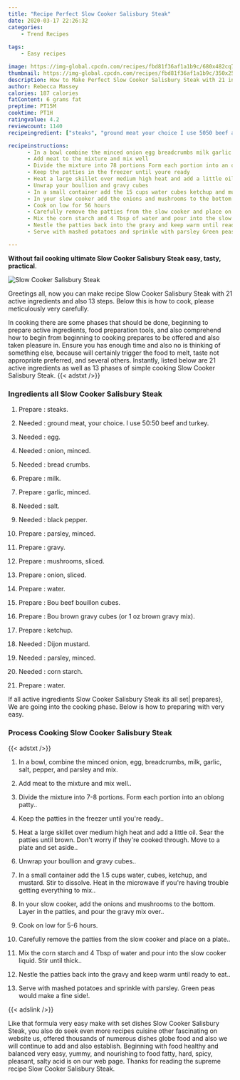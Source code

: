 ```yaml
---
title: "Recipe Perfect Slow Cooker Salisbury Steak"
date: 2020-03-17 22:26:32
categories:
    - Trend Recipes
    
tags:
    - Easy recipes

image: https://img-global.cpcdn.com/recipes/fbd81f36af1a1b9c/680x482cq70/slow-cooker-salisbury-steak-recipe-main-photo.jpg
thumbnail: https://img-global.cpcdn.com/recipes/fbd81f36af1a1b9c/350x250cq70/slow-cooker-salisbury-steak-recipe-main-photo.jpg
description: How to Make Perfect Slow Cooker Salisbury Steak with 21 ingredients and 13 stages of easy cooking.
author: Rebecca Massey
calories: 187 calories
fatContent: 6 grams fat
preptime: PT15M
cooktime: PT1H
ratingvalue: 4.2
reviewcount: 1140
recipeingredient: ["steaks", "ground meat your choice I use 5050 beef and turkey", "egg", "onion minced", "bread crumbs", "milk", "garlic minced", "salt", "black pepper", "parsley minced", "gravy", "mushrooms sliced", "onion sliced", "water", "Bou beef bouillon cubes", "Bou brown gravy cubes or 1 oz brown gravy mix", "ketchup", "Dijon mustard", "parsley minced", "corn starch", "water"]

recipeinstructions: 
      - In a bowl combine the minced onion egg breadcrumbs milk garlic salt pepper and parsley and mix 
      - Add meat to the mixture and mix well 
      - Divide the mixture into 78 portions Form each portion into an oblong patty 
      - Keep the patties in the freezer until youre ready 
      - Heat a large skillet over medium high heat and add a little oil Sear the patties until brown Dont worry if theyre cooked through Move to a plate and set aside 
      - Unwrap your boullion and gravy cubes 
      - In a small container add the 15 cups water cubes ketchup and mustard Stir to dissolve Heat in the microwave if youre having trouble getting everything to mix 
      - In your slow cooker add the onions and mushrooms to the bottom Layer in the patties and pour the gravy mix over 
      - Cook on low for 56 hours 
      - Carefully remove the patties from the slow cooker and place on a plate 
      - Mix the corn starch and 4 Tbsp of water and pour into the slow cooker liquid Stir until thick 
      - Nestle the patties back into the gravy and keep warm until ready to eat 
      - Serve with mashed potatoes and sprinkle with parsley Green peas would make a fine side

---
```




**Without fail cooking ultimate Slow Cooker Salisbury Steak easy, tasty, practical**. 


![Slow Cooker Salisbury Steak](https://img-global.cpcdn.com/recipes/fbd81f36af1a1b9c/680x482cq70/slow-cooker-salisbury-steak-recipe-main-photo.jpg "Slow Cooker Salisbury Steak")




Greetings all, now you can make recipe Slow Cooker Salisbury Steak with 21 active ingredients and also 13 steps. Below this is how to cook, please meticulously very carefully.

In cooking there are some phases that should be done, beginning to prepare active ingredients, food preparation tools, and also comprehend how to begin from beginning to cooking prepares to be offered and also taken pleasure in. Ensure you has enough time and also no is thinking of something else, because will certainly trigger the food to melt, taste not appropriate preferred, and several others. Instantly, listed below are 21 active ingredients as well as 13 phases of simple cooking Slow Cooker Salisbury Steak.
{{< adstxt />}}

### Ingredients all Slow Cooker Salisbury Steak


1. Prepare  : steaks.

1. Needed  : ground meat, your choice. I use 50:50 beef and turkey.

1. Needed  : egg.

1. Needed  : onion, minced.

1. Needed  : bread crumbs.

1. Prepare  : milk.

1. Prepare  : garlic, minced.

1. Needed  : salt.

1. Needed  : black pepper.

1. Prepare  : parsley, minced.

1. Prepare  : gravy.

1. Prepare  : mushrooms, sliced.

1. Prepare  : onion, sliced.

1. Prepare  : water.

1. Prepare  : Bou beef bouillon cubes.

1. Prepare  : Bou brown gravy cubes (or 1 oz brown gravy mix).

1. Prepare  : ketchup.

1. Needed  : Dijon mustard.

1. Needed  : parsley, minced.

1. Needed  : corn starch.

1. Prepare  : water.



If all active ingredients Slow Cooker Salisbury Steak its all set| prepares}, We are going into the cooking phase. Below is how to preparing with very easy.

### Process Cooking Slow Cooker Salisbury Steak

{{< adstxt />}}


1. In a bowl, combine the minced onion, egg, breadcrumbs, milk, garlic, salt, pepper, and parsley and mix.



1. Add meat to the mixture and mix well..



1. Divide the mixture into 7-8 portions. Form each portion into an oblong patty..



1. Keep the patties in the freezer until you&#39;re ready..



1. Heat a large skillet over medium high heat and add a little oil. Sear the patties until brown. Don&#39;t worry if they&#39;re cooked through. Move to a plate and set aside..



1. Unwrap your boullion and gravy cubes..



1. In a small container add the 1.5 cups water, cubes, ketchup, and mustard. Stir to dissolve. Heat in the microwave if you&#39;re having trouble getting everything to mix..



1. In your slow cooker, add the onions and mushrooms to the bottom. Layer in the patties, and pour the gravy mix over..



1. Cook on low for 5-6 hours.



1. Carefully remove the patties from the slow cooker and place on a plate..



1. Mix the corn starch and 4 Tbsp of water and pour into the slow cooker liquid. Stir until thick..



1. Nestle the patties back into the gravy and keep warm until ready to eat..



1. Serve with mashed potatoes and sprinkle with parsley. Green peas would make a fine side!.





{{< adslink />}}

Like that formula very easy make with set dishes Slow Cooker Salisbury Steak, you also do seek even more recipes cuisine other fascinating on website us, offered thousands of numerous dishes globe food and also we will continue to add and also establish. Beginning with food healthy and balanced very easy, yummy, and nourishing to food fatty, hard, spicy, pleasant, salty acid is on our web page. Thanks for reading the supreme recipe Slow Cooker Salisbury Steak.
